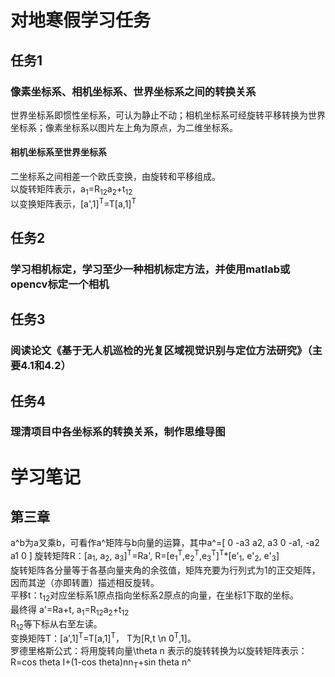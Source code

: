 # 对地寒假学习任务
## 任务1
### 像素坐标系、相机坐标系、世界坐标系之间的转换关系
世界坐标系即惯性坐标系，可认为静止不动；相机坐标系可经旋转平移转换为世界坐标系；像素坐标系以图片左上角为原点，为二维坐标系。
#### 相机坐标系至世界坐标系
二坐标系之间相差一个欧氏变换，由旋转和平移组成。  
以旋转矩阵表示，a<sub>1</sub>=R<sub>12</sub>a<sub>2</sub>+t<sub>12</sub>  
以变换矩阵表示，[a',1]<sup>T</sup>=T[a,1]<sup>T</sup>

## 任务2
### 学习相机标定，学习至少一种相机标定方法，并使用matlab或opencv标定一个相机
## 任务3
### 阅读论文《基于无人机巡检的光复区域视觉识别与定位方法研究》（主要4.1和4.2）
## 任务4
### 理清项目中各坐标系的转换关系，制作思维导图
# 学习笔记
## 第三章
a^b为a叉乘b，可看作a^矩阵与b向量的运算，其中a^=[ 0 -a3 a2, a3 0 -a1, -a2 a1 0 ] 
旋转矩阵R：[a<sub>1</sub>, a<sub>2</sub>, a<sub>3</sub>]<sup>T</sup>=Ra', 
R=[e<sub>1</sub><sup>T</sup>,e<sub>2</sub><sup>T</sup>,e<sub>3</sub><sup>T</sup>]<sup>T</sup>*[e'<sub>1</sub>, e'<sub>2</sub>, e'<sub>3</sub>]  
旋转矩阵各分量等于各基向量夹角的余弦值，矩阵充要为行列式为1的正交矩阵，因而其逆（亦即转置）描述相反旋转。  
平移t：t<sub>12</sub>对应坐标系1原点指向坐标系2原点的向量，在坐标1下取的坐标。  
最终得 a'=Ra+t, a<sub>1</sub>=R<sub>12</sub>a<sub>2</sub>+t<sub>12</sub>  
R<sub>12</sub>等下标从右至左读。  
变换矩阵T：[a',1]<sup>T</sup>=T[a,1]<sup>T</sup>，
T为[R,t \n 0<sup>T</sup>,1]。  
罗德里格斯公式：将用旋转向量\theta n 表示的旋转转换为以旋转矩阵表示：R=cos theta I+(1-cos theta)nn<sub>T</sub>+sin theta n^
